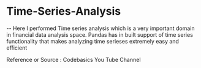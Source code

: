 # Time-Series-Analysis

-- Here I performed Time series analysis which is a very important domain in financial data analysis space. Pandas has in built support of time series functionality that makes analyzing time serieses extremely easy and efficient

Reference or Source : Codebasics You Tube Channel
